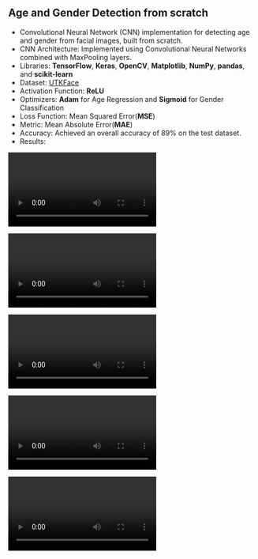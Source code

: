 ## Age and Gender Detection from scratch
- Convolutional Neural Network (CNN) implementation for detecting age and gender from facial images, built from scratch.
- CNN Architecture: Implemented using Convolutional Neural Networks combined with MaxPooling layers.
- Libraries: **TensorFlow**, **Keras**, **OpenCV**, **Matplotlib**, **NumPy**, **pandas**, and **scikit-learn**
- Dataset: [UTKFace](https://susanqq.github.io/UTKFace/)
- Activation Function: **ReLU**
- Optimizers: **Adam** for Age Regression and **Sigmoid** for Gender Classification
- Loss Function: Mean Squared Error(**MSE**)
- Metric: Mean Absolute Error(**MAE**)
- Accuracy: Achieved an overall accuracy of 89% on the test dataset.
- Results:

<video src="https://github.com/user-attachments/assets/bfb3c125-d4da-4572-acc4-14a36578c70b">|

<video src="https://github.com/user-attachments/assets/8a31f62c-843d-42b6-b739-709a18f95d58">|

<video src="https://github.com/user-attachments/assets/a90c0934-9f47-4d52-981b-aaf9a02de6c5">|

<video src="https://github.com/user-attachments/assets/d886560e-1fe8-4c60-8364-7ad7727e753e">|

<video src="https://github.com/user-attachments/assets/70f83ecd-2aef-49ad-b2f1-56c6ba1eb6e0">|


